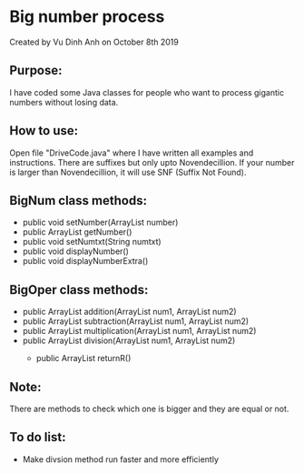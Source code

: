 # Big number process
Created by Vu Dinh Anh on October 8th 2019
## Purpose:
I have coded some Java classes for people who want to process gigantic numbers without losing data.
## How to use:
Open file "DriveCode.java" where I have written all examples and instructions.
There are suffixes but only upto Novendecillion. If your number is larger than Novendecillion, it will use SNF (Suffix Not Found).
## BigNum class methods:
- public void setNumber(ArrayList<String> number)
- public ArrayList<String> getNumber()
- public void setNumtxt(String numtxt)
- public void displayNumber()
- public void displayNumberExtra()
## BigOper class methods:
- public ArrayList<String> addition(ArrayList<String> num1, ArrayList<String> num2)
- public ArrayList<String> subtraction(ArrayList<String> num1, ArrayList<String> num2)
- public ArrayList<String> multiplication(ArrayList<String> num1, ArrayList<String> num2)
- public ArrayList<String> division(ArrayList<String> num1, ArrayList<String> num2)
  - public ArrayList<String> returnR()
## Note:
There are methods to check which one is bigger and they are equal or not.
## To do list:
- Make divsion method run faster and more efficiently
